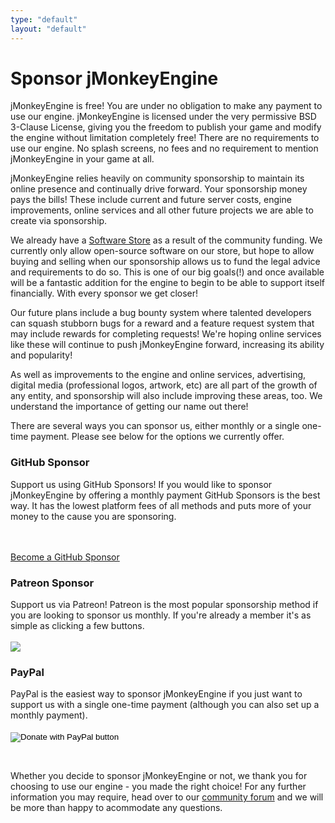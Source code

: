 ```yaml
---
type: "default"
layout: "default"
---
```

Sponsor jMonkeyEngine
===

<div class="ui info message">
  jMonkeyEngine is free! You are under no obligation to make any payment
  to use our engine. jMonkeyEngine is licensed under the very permissive BSD
  3-Clause License, giving you the freedom to publish your game and modify the
  engine without limitation completely free! There are no requirements to use our
  engine. No splash screens, no fees and no requirement to mention jMonkeyEngine
  in your game at all.
</div>

jMonkeyEngine relies heavily on community sponsorship to maintain its online
presence and continually drive forward. Your sponsorship money pays the bills!
These include current and future server costs, engine improvements, online
services and all other future projects we are able to create via sponsorship.

We already have a <a href="https://jmonkeystore.com">Software Store</a> as a
result of the community funding. We currently only allow open-source software
on our store, but hope to allow buying and selling when our sponsorship allows
us to fund the legal advice and requirements to do so. This is one of our big
goals(!) and once available will be a fantastic addition for the engine to begin
to be able to support itself financially. With every sponsor we get closer!

Our future plans include a bug bounty system where talented developers can
squash stubborn bugs for a reward and a feature request system that may include
rewards for completing requests! We're hoping online services like these will
continue to push jMonkeyEngine forward, increasing its ability and popularity!

As well as improvements to the engine and online services, advertising, digital
media (professional logos, artwork, etc) are all part of the growth of any
entity, and sponsorship will also include improving these areas, too. We
understand the importance of getting our name out there!

There are several ways you can sponsor us, either monthly or a single one-time
payment. Please see below for the options we currently offer.

<div class="ui segment">
<h3 class="ui dividing header">
  GitHub Sponsor
</h3>

Support us using GitHub Sponsors! If you would like to sponsor jMonkeyEngine
by offering a monthly payment GitHub Sponsors is the best way. It has the lowest
platform fees of all methods and puts more of your money to the cause you are
sponsoring.

<br />
<br />

<a class="ui black button" href="https://github.com/sponsors/jayfella" target="_blank">
  <i class="icon github"></i>
  Become a GitHub Sponsor
</a>
</div>


<div class="ui segment">
<h3 class="ui dividing header">
  Patreon Sponsor
</h3>
Support us via Patreon! Patreon is the most popular sponsorship method if you
are looking to sponsor us monthly. If you're already a member it's as simple
as clicking a few buttons.

<br />
<br />

<a href="https://www.patreon.com/jmonkey" target="_blank">
    <img class="ui rounded image" src="/images/become_a_patron_button.png">
</a>
</div>

<div class="ui segment">
<h3 class="ui dividing header">
  PayPal
</h3>
PayPal is the easiest way to sponsor jMonkeyEngine if you just want to support
us with a single one-time payment (although you can also set up a monthly payment).

<br />
<br />

<form action="https://www.paypal.com/cgi-bin/webscr" method="post" target="_blank">
  <input type="hidden" name="cmd" value="_s-xclick" />
  <input type="hidden" name="hosted_button_id" value="48YE8RN6FNVW4" />
  <input type="image" src="https://www.paypalobjects.com/en_US/GB/i/btn/btn_donateCC_LG.gif" border="0" name="submit" title="PayPal - The safer, easier way to pay online!" alt="Donate with PayPal button" />
  <img alt="" border="0" src="https://www.paypal.com/en_GB/i/scr/pixel.gif" width="1" height="1" />
</form>

</div>

<br />

Whether you decide to sponsor jMonkeyEngine or not, we thank you for choosing
to use our engine - you made the right choice! For any further information
you may require, head over to our [community forum](https://hub.jmonkeyengine.org)
and we will be more than happy to acommodate any questions.
